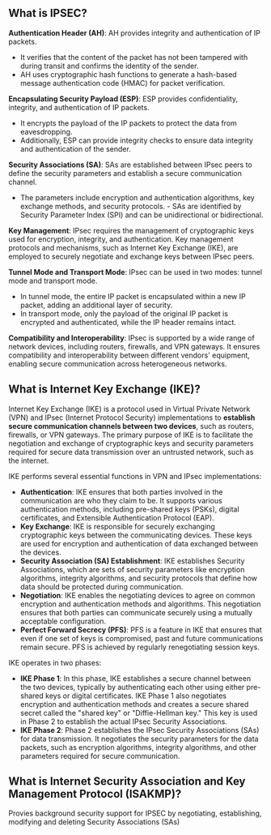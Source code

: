 ## What is IPSEC?
**Authentication Header (AH)**: AH provides integrity and authentication of IP packets. 
- It verifies that the content of the packet has not been tampered with during transit and confirms the identity of the sender.
- AH uses cryptographic hash functions to generate a hash-based message authentication code (HMAC) for packet verification.


**Encapsulating Security Payload (ESP)**: ESP provides confidentiality, integrity, and authentication of IP packets. 
- It encrypts the payload of the IP packets to protect the data from eavesdropping.
- Additionally, ESP can provide integrity checks to ensure data integrity and authentication of the sender.


**Security Associations (SA)**: SAs are established between IPsec peers to define the security parameters and establish a secure communication channel. 
- The parameters include encryption and authentication algorithms, key exchange methods, and security protocols. - SAs are identified by Security Parameter Index (SPI) and can be unidirectional or bidirectional.


**Key Management**: IPsec requires the management of cryptographic keys used for encryption, integrity, and authentication. Key management protocols and mechanisms, such as Internet Key Exchange (IKE), are employed to securely negotiate and exchange keys between IPsec peers.


**Tunnel Mode and Transport Mode**: IPsec can be used in two modes: tunnel mode and transport mode. 
- In tunnel mode, the entire IP packet is encapsulated within a new IP packet, adding an additional layer of security.
- In transport mode, only the payload of the original IP packet is encrypted and authenticated, while the IP header remains intact.


**Compatibility and Interoperability**: IPsec is supported by a wide range of network devices, including routers, firewalls, and VPN gateways. It ensures compatibility and interoperability between different vendors' equipment, enabling secure communication across heterogeneous networks.


## What is Internet Key Exchange (IKE)?
Internet Key Exchange (IKE) is a protocol used in Virtual Private Network (VPN) and IPsec (Internet Protocol Security) implementations to **establish secure communication channels between two devices**, such as routers, firewalls, or VPN gateways. The primary purpose of IKE is to facilitate the negotiation and exchange of cryptographic keys and security parameters required for secure data transmission over an untrusted network, such as the internet.

IKE performs several essential functions in VPN and IPsec implementations:

- **Authentication**: IKE ensures that both parties involved in the communication are who they claim to be. It supports various authentication methods, including pre-shared keys (PSKs), digital certificates, and Extensible Authentication Protocol (EAP).
- **Key Exchange**: IKE is responsible for securely exchanging cryptographic keys between the communicating devices. These keys are used for encryption and authentication of data exchanged between the devices.
- **Security Association (SA) Establishment**: IKE establishes Security Associations, which are sets of security parameters like encryption algorithms, integrity algorithms, and security protocols that define how data should be protected during communication.
- **Negotiation**: IKE enables the negotiating devices to agree on common encryption and authentication methods and algorithms. This negotiation ensures that both parties can communicate securely using a mutually acceptable configuration.
- **Perfect Forward Secrecy (PFS)**: PFS is a feature in IKE that ensures that even if one set of keys is compromised, past and future communications remain secure. PFS is achieved by regularly renegotiating session keys.

IKE operates in two phases:

- **IKE Phase 1**: In this phase, IKE establishes a secure channel between the two devices, typically by authenticating each other using either pre-shared keys or digital certificates. IKE Phase 1 also negotiates encryption and authentication methods and creates a secure shared secret called the "shared key" or "Diffie-Hellman key." This key is used in Phase 2 to establish the actual IPsec Security Associations.
- **IKE Phase 2**: Phase 2 establishes the IPsec Security Associations (SAs) for data transmission. It negotiates the security parameters for the data packets, such as encryption algorithms, integrity algorithms, and other parameters required for secure communication.

## What is Internet Security Association and Key Management Protocol (ISAKMP)?
Provies background security support for IPSEC by negotiating, establishing, modifying and deleting Security Associations (SAs)
